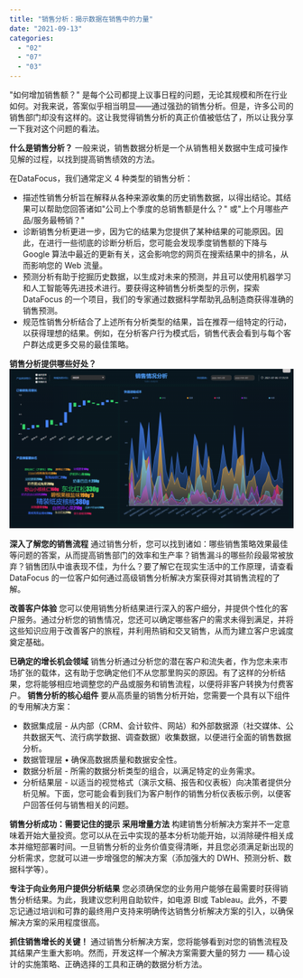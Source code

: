 ```yaml
---
title: "销售分析：揭示数据在销售中的力量"
date: "2021-09-13"
categories: 
  - "02"
  - "07"
  - "03"
---
```


"如何增加销售额？" 是每个公司都提上议事日程的问题，无论其规模和所在行业如何。对我来说，答案似乎相当明显——通过强劲的销售分析。但是，许多公司的销售部门却没有这样的。这让我觉得销售分析的真正价值被低估了，所以让我分享一下我对这个问题的看法。

**什么是销售分析？** 一般来说，销售数据分析是一个从销售相关数据中生成可操作见解的过程，以找到提高销售绩效的方法。

在DataFocus，我们通常定义 4 种类型的销售分析：

- 描述性销售分析旨在解释从各种来源收集的历史销售数据，以得出结论。其结果可以帮助您回答诸如"公司上个季度的总销售额是什么？" 或"上个月哪些产品/服务最畅销？"
- 诊断销售分析更进一步，因为它的结果为您提供了某种结果的可能原因。因此，在进行一些彻底的诊断分析后，您可能会发现季度销售额的下降与 Google 算法中最近的更新有关，这会影响您的网页在搜索结果中的排名，从而影响您的 Web 流量。
- 预测分析有助于挖掘历史数据，以生成对未来的预测，并且可以使用机器学习和人工智能等先进技术进行。要获得这种销售分析类型的示例，探索DataFocus 的一个项目，我们的专家通过数据科学帮助乳品制造商获得准确的销售预测。
- 规范性销售分析结合了上述所有分析类型的结果，旨在推荐一组特定的行动，以获得理想的结果。例如，在分析客户行为模式后，销售代表会看到与每个客户群达成更多交易的最佳策略。

**销售分析提供哪些好处？** ![](images/2-1024x573.png)

**深入了解您的销售流程** 通过销售分析，您可以找到诸如：哪些销售策略效果最佳等问题的答案，从而提高销售部门的效率和生产率？销售漏斗的哪些阶段最常被放弃？销售团队中谁表现不佳，为什么？要了解它在现实生活中的工作原理，请查看DataFocus 的一位客户如何通过高级销售分析解决方案获得对其销售流程的了解。

**改善客户体验** 您可以使用销售分析结果进行深入的客户细分，并提供个性化的客户服务。通过分析您的销售情况，您还可以确定哪些客户的需求未得到满足，并将这些知识应用于改善客户的旅程，并利用热销和交叉销售，从而为建立客户忠诚度奠定基础。

**已确定的增长机会领域** 销售分析通过分析您的潜在客户和流失者，作为您未来市场扩张的载体，这有助于您确定他们不从您那里购买的原因。有了这样的分析结果，您将能够相应地调整您的产品或服务和销售流程，以便将非客户转换为付费客户。 **销售分析的核心组件** 要从高质量的销售分析开始，您需要一个具有以下组件的专用解决方案：

- 数据集成层 - 从内部（CRM、会计软件、网站）和外部数据源（社交媒体、公共数据天气、流行病学数据、调查数据）收集数据，以便进行全面的销售数据分析。
- 数据管理层 • 确保高数据质量和数据安全性。
- 数据分析层 - 所需的数据分析类型的组合，以满足特定的业务需求。
- 分析结果层 - 以适当的视觉格式（演示文稿、报告和仪表板）向决策者提供分析见解。下面，您可能会看到我们为客户制作的销售分析仪表板示例，以便客户回答任何与销售相关的问题。

**销售分析成功：需要记住的提示** **采用增量方法** 构建销售分析解决方案并不一定意味着开始大量投资。您可以从在云中实现的基本分析功能开始，以消除硬件相关成本并缩短部署时间。一旦销售分析的业务价值变得清晰，并且您必须满足新出现的分析需求，您就可以进一步增强您的解决方案（添加强大的 DWH、预测分析、数据科学等）。

**专注于向业务用户提供分析结果** 您必须确保您的业务用户能够在最需要时获得销售分析结果。为此，我建议您利用自助软件，如电源 BI或 Tableau。此外，不要忘记通过培训和可靠的最终用户支持来明确传达销售分析解决方案的引入，以确保解决方案的采用程度很高。

**抓住销售增长的关键！** 通过销售分析解决方案，您将能够看到对您的销售流程及其结果产生重大影响。然而，开发这样一个解决方案需要大量的努力 —— 精心设计的实施策略、正确选择的工具和正确的数据分析方法。
